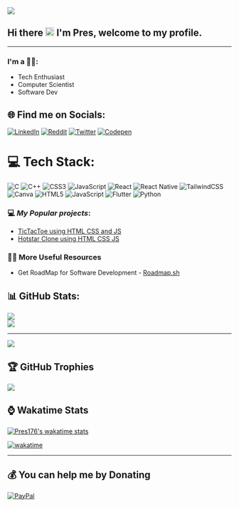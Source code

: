 [![](https://visitcount.itsvg.in/api?id=preston176&icon=0&color=0)](https://visitcount.itsvg.in)

## Hi there <img width="20" height="20" src="https://raw.githubusercontent.com/iampavangandhi/iampavangandhi/master/gifs/Hi.gif"> I'm Pres, welcome to my profile.
<hr>


### I'm a 👨‍💻:

* Tech Enthusiast
* Computer Scientist
* Software Dev


## 🌐 Find me on Socials:
[![LinkedIn](https://img.shields.io/badge/LinkedIn-%230077B5.svg?logo=linkedin&logoColor=white)](https://linkedin.com/in/https://www.linkedin.com/in/preston-mayieka-308b2b24a/) [![Reddit](https://img.shields.io/badge/Reddit-%23FF4500.svg?logo=Reddit&logoColor=white)](https://reddit.com/user/presn176) [![Twitter](https://img.shields.io/badge/Twitter-%231DA1F2.svg?logo=Twitter&logoColor=white)](https://twitter.com/@Preston_176) [![Codepen](https://img.shields.io/badge/Codepen-000000?style=for-the-badge&logo=codepen&logoColor=white)](https://codepen.io/preston176) 

# 💻 Tech Stack:
![C](https://img.shields.io/badge/c-%2300599C.svg?style=for-the-badge&logo=c&logoColor=white) ![C++](https://img.shields.io/badge/c++-%2300599C.svg?style=for-the-badge&logo=c%2B%2B&logoColor=white) ![CSS3](https://img.shields.io/badge/css3-%231572B6.svg?style=for-the-badge&logo=css3&logoColor=white) ![JavaScript](https://img.shields.io/badge/javascript-%23323330.svg?style=for-the-badge&logo=javascript&logoColor=%23F7DF1E) ![React](https://img.shields.io/badge/react-%2320232a.svg?style=for-the-badge&logo=react&logoColor=%2361DAFB) ![React Native](https://img.shields.io/badge/react_native-%2320232a.svg?style=for-the-badge&logo=react&logoColor=%2361DAFB) ![TailwindCSS](https://img.shields.io/badge/tailwindcss-%2338B2AC.svg?style=for-the-badge&logo=tailwind-css&logoColor=white) ![Canva](https://img.shields.io/badge/Canva-%2300C4CC.svg?style=for-the-badge&logo=Canva&logoColor=white) ![HTML5](https://img.shields.io/badge/html5-%23E34F26.svg?style=for-the-badge&logo=html5&logoColor=white) ![JavaScript](https://img.shields.io/badge/javascript-%23323330.svg?style=for-the-badge&logo=javascript&logoColor=%23F7DF1E) ![Flutter](https://img.shields.io/badge/Flutter-%2302569B.svg?style=for-the-badge&logo=Flutter&logoColor=white) ![Python](https://img.shields.io/badge/python-3670A0?style=for-the-badge&logo=python&logoColor=ffdd54)

### 💻 *My Popular projects*:
- [TicTacToe using HTML CSS and JS](https://preston176.github.io/tictactoe/)
- [Hotstar Clone using HTML CSS JS](https://dciklu.csb.app/)

### 👨‍💻 More Useful Resources
- Get RoadMap for Software Development - [Roadmap.sh](https://www.roadmap.sh/) 


## 📊 GitHub Stats:
![](https://github-readme-stats.vercel.app/api?username=preston176&theme=dark&hide_border=false&include_all_commits=true&count_private=true)<br/>
![](https://github-readme-streak-stats.herokuapp.com/?user=preston176&theme=dark&hide_border=false)<br/>
<hr>

![](https://github-readme-stats.vercel.app/api/top-langs/?username=preston176&theme=dark&hide_border=false&include_all_commits=true&count_private=true&layout=compact)

## 🏆 GitHub Trophies
![](https://github-profile-trophy.vercel.app/?username=preston176&theme=darkhub&no-frame=true&no-bg=false&margin-w=4)

## ⌚ Wakatime Stats
[![Pres176's wakatime stats](https://github-readme-stats.vercel.app/api/wakatime?username=prestonm176)](https://github.com/anuraghazra/github-readme-stats)



[![wakatime](https://wakatime.com/badge/user/d8868823-72bc-46a7-8dbd-396ba5326e3a.svg)](https://wakatime.com/@d8868823-72bc-46a7-8dbd-396ba5326e3a)

<!-- ### 🔝 Top Contributed Repo
![](https://github-contributor-stats.vercel.app/api?username=preston176&limit=5&theme=dark&combine_all_yearly_contributions=true) -->


---


  ## 💰 You can help me by Donating
  [![PayPal](https://img.shields.io/badge/PayPal-00457C?style=for-the-badge&logo=paypal&logoColor=white)](https://paypal.me/https://www.paypal.com/paypalme/collinzeal19) 

  
<!-- Proudly created with GPRM ( https://gprm.itsvg.in ) -->
